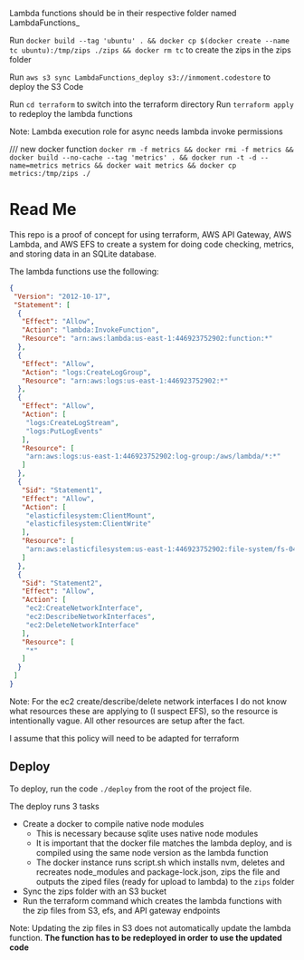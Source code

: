Lambda functions should be in their respective folder named LambdaFunctions_<functionName>

Run `docker build --tag 'ubuntu' . && docker cp $(docker create --name tc ubuntu):/tmp/zips ./zips && docker rm tc` to create the zips in the zips folder

Run `aws s3 sync LambdaFunctions_deploy s3://inmoment.codestore` to deploy the S3 Code

Run `cd terraform` to switch into the terraform directory
Run `terraform apply` to redeploy the lambda functions

Note: Lambda execution role for async needs lambda invoke permissions

/// new docker function
`docker rm -f metrics && docker rmi -f metrics &&  docker build --no-cache --tag 'metrics' . && docker run -t -d --name=metrics metrics && docker wait metrics && docker cp metrics:/tmp/zips ./`

# Read Me

This repo is a proof of concept for using terraform, AWS API Gateway, AWS Lambda, and AWS EFS to create a system for doing code checking, metrics, and storing data in an SQLite database.

The lambda functions use the following:

```json
{
 "Version": "2012-10-17",
 "Statement": [
  {
   "Effect": "Allow",
   "Action": "lambda:InvokeFunction",
   "Resource": "arn:aws:lambda:us-east-1:446923752902:function:*"
  },
  {
   "Effect": "Allow",
   "Action": "logs:CreateLogGroup",
   "Resource": "arn:aws:logs:us-east-1:446923752902:*"
  },
  {
   "Effect": "Allow",
   "Action": [
    "logs:CreateLogStream",
    "logs:PutLogEvents"
   ],
   "Resource": [
    "arn:aws:logs:us-east-1:446923752902:log-group:/aws/lambda/*:*"
   ]
  },
  {
   "Sid": "Statement1",
   "Effect": "Allow",
   "Action": [
    "elasticfilesystem:ClientMount",
    "elasticfilesystem:ClientWrite"
   ],
   "Resource": [
    "arn:aws:elasticfilesystem:us-east-1:446923752902:file-system/fs-043bee284f07253c9"
   ]
  },
  {
   "Sid": "Statement2",
   "Effect": "Allow",
   "Action": [
    "ec2:CreateNetworkInterface",
    "ec2:DescribeNetworkInterfaces",
    "ec2:DeleteNetworkInterface"
   ],
   "Resource": [
    "*"
   ]
  }
 ]
}
```

Note: For the ec2 create/describe/delete network interfaces I do not know what resources these are applying to (I suspect EFS), so the resource is intentionally vague. All other resources are setup after the fact.

I assume that this policy will need to be adapted for terraform

## Deploy

To deploy, run the code `./deploy` from the root of the project file.

The deploy runs 3 tasks

- Create a docker to compile native node modules
  - This is necessary because sqlite uses native node modules
  - It is important that the docker file matches the lambda deploy, and is compiled using the same node version as the lambda function
  - The docker instance runs script.sh which installs nvm, deletes and recreates node_modules and package-lock.json, zips the file and outputs the ziped files (ready for upload to lambda) to the `zips` folder
- Sync the zips folder with an S3 bucket
- Run the terraform command which creates the lambda functions with the zip files from S3, efs, and API gateway endpoints

Note: Updating the zip files in S3 does not automatically update the lambda function. **The function has to be redeployed in order to use the updated code**
